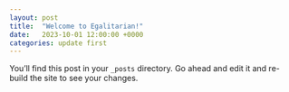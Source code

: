 ```yaml
---
layout: post
title:  "Welcome to Egalitarian!"
date:   2023-10-01 12:00:00 +0000
categories: update first
---
```


You’ll find this post in your `_posts` directory. Go ahead and edit it and re-build the site to see your changes.
